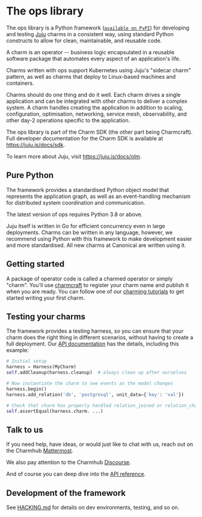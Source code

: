 # The ops library

<!-- The text below is also at the top of ops/__init__.py. Keep in sync! -->

The ops library is a Python framework ([`available on PyPI`](https://pypi.org/project/ops/)) for developing
and testing [Juju](https://juju.is/) charms in a consistent way, using standard Python constructs
to allow for clean, maintainable, and reusable code.

A charm is an operator -- business logic encapsulated in a reusable software
package that automates every aspect of an application's life.

Charms written with ops support Kubernetes using Juju's "sidecar charm"
pattern, as well as charms that deploy to Linux-based machines and containers.

Charms should do one thing and do it well. Each charm drives a single
application and can be integrated with other charms to deliver a complex
system. A charm handles creating the application in addition to scaling,
configuration, optimisation, networking, service mesh, observability, and other
day-2 operations specific to the application.

The ops library is part of the Charm SDK (the other part being Charmcraft).
Full developer documentation for the Charm SDK is available at
https://juju.is/docs/sdk.

To learn more about Juju, visit https://juju.is/docs/olm.


## Pure Python

The framework provides a standardised Python object model that represents the
application graph, as well as an event-handling mechanism for distributed
system coordination and communication.

The latest version of ops requires Python 3.8 or above.

Juju itself is written in Go for efficient concurrency even in large
deployments. Charms can be written in any language, however, we recommend using
Python with this framework to make development easier and more standardised.
All new charms at Canonical are written using it.


## Getting started

A package of operator code is called a charmed operator or simply "charm".
You'll use [charmcraft](https://juju.is/docs/sdk/install-charmcraft) to
register your charm name and publish it when you are ready. You can follow one
of our [charming tutorials](https://juju.is/docs/sdk/tutorials) to get started
writing your first charm.


## Testing your charms

The framework provides a testing harness, so you can ensure that your charm
does the right thing in different scenarios, without having to create
a full deployment. Our [API documentation](https://ops.readthedocs.io/en/latest/#module-ops.testing)
has the details, including this example:

```python
# Initial setup
harness = Harness(MyCharm)
self.addCleanup(harness.cleanup)  # always clean up after ourselves

# Now instantiate the charm to see events as the model changes
harness.begin()
harness.add_relation('db', 'postgresql', unit_data={'key': 'val'})

# Check that charm has properly handled relation_joined or relation_changed
self.assertEqual(harness.charm. ...)
```


## Talk to us

If you need help, have ideas, or would just like to chat with us, reach out on
the Charmhub [Mattermost].

We also pay attention to the Charmhub [Discourse].

And of course you can deep dive into the [API reference].

[Discourse]: https://discourse.charmhub.io/
[API reference]: https://ops.readthedocs.io/
[Mattermost]: https://chat.charmhub.io/charmhub/channels/charm-dev


## Development of the framework

See [HACKING.md](HACKING.md) for details on dev environments, testing, and so
on.
